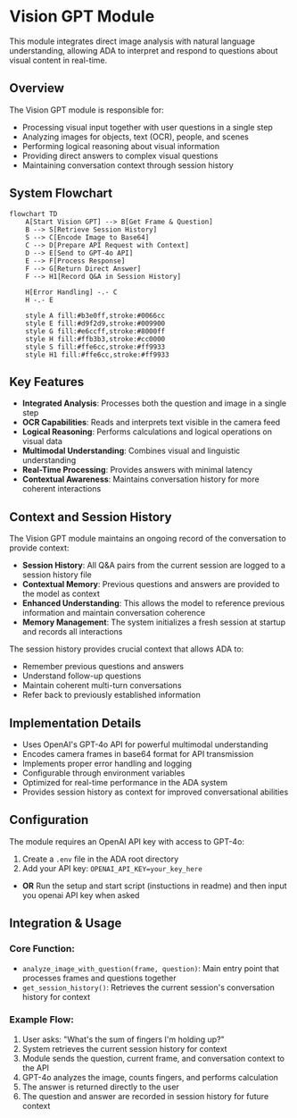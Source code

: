 # Vision GPT Module

This module integrates direct image analysis with natural language understanding, allowing ADA to interpret and respond to questions about visual content in real-time.

## Overview

The Vision GPT module is responsible for:
- Processing visual input together with user questions in a single step
- Analyzing images for objects, text (OCR), people, and scenes
- Performing logical reasoning about visual information
- Providing direct answers to complex visual questions
- Maintaining conversation context through session history

## System Flowchart

```mermaid
flowchart TD
    A[Start Vision GPT] --> B[Get Frame & Question]
    B --> S[Retrieve Session History]
    S --> C[Encode Image to Base64]
    C --> D[Prepare API Request with Context]
    D --> E[Send to GPT-4o API]
    E --> F[Process Response]
    F --> G[Return Direct Answer]
    F --> H1[Record Q&A in Session History]
    
    H[Error Handling] -.- C
    H -.- E
    
    style A fill:#b3e0ff,stroke:#0066cc
    style E fill:#d9f2d9,stroke:#009900
    style G fill:#e6ccff,stroke:#8000ff
    style H fill:#ffb3b3,stroke:#cc0000
    style S fill:#ffe6cc,stroke:#ff9933
    style H1 fill:#ffe6cc,stroke:#ff9933
```

## Key Features

- **Integrated Analysis**: Processes both the question and image in a single step
- **OCR Capabilities**: Reads and interprets text visible in the camera feed
- **Logical Reasoning**: Performs calculations and logical operations on visual data
- **Multimodal Understanding**: Combines visual and linguistic understanding
- **Real-Time Processing**: Provides answers with minimal latency
- **Contextual Awareness**: Maintains conversation history for more coherent interactions

## Context and Session History

The Vision GPT module maintains an ongoing record of the conversation to provide context:

- **Session History**: All Q&A pairs from the current session are logged to a session history file
- **Contextual Memory**: Previous questions and answers are provided to the model as context
- **Enhanced Understanding**: This allows the model to reference previous information and maintain conversation coherence
- **Memory Management**: The system initializes a fresh session at startup and records all interactions

The session history provides crucial context that allows ADA to:
- Remember previous questions and answers
- Understand follow-up questions
- Maintain coherent multi-turn conversations
- Refer back to previously established information

## Implementation Details

- Uses OpenAI's GPT-4o API for powerful multimodal understanding
- Encodes camera frames in base64 format for API transmission
- Implements proper error handling and logging
- Configurable through environment variables
- Optimized for real-time performance in the ADA system
- Provides session history as context for improved conversational abilities

## Configuration

The module requires an OpenAI API key with access to GPT-4o:
1. Create a `.env` file in the ADA root directory
2. Add your API key: `OPENAI_API_KEY=your_key_here`
 
- **OR**
Run the setup and start script (instuctions in readme) and then input you openai API key when asked 

## Integration & Usage

### Core Function:
- `analyze_image_with_question(frame, question)`: Main entry point that processes frames and questions together
- `get_session_history()`: Retrieves the current session's conversation history for context

### Example Flow:
1. User asks: "What's the sum of fingers I'm holding up?"
2. System retrieves the current session history for context
3. Module sends the question, current frame, and conversation context to the API
4. GPT-4o analyzes the image, counts fingers, and performs calculation
5. The answer is returned directly to the user
6. The question and answer are recorded in session history for future context
